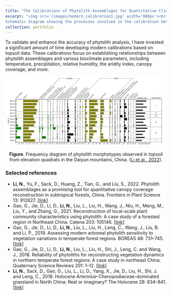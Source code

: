 ```yaml
---
title: "The Calibrations of Phytolith Assemblages for Quantitative Climate and Vegetation Reconstruction"
excerpt: "<img src='/images/modern_calibration1.jpg' width='800px'><br>
Schematic diagram showing the processes involved in the calibration between climatic parameters and vegetation proxy. ([Chevalier et al., 2020](https://doi.org/10.1016/j.earscirev.2020.103384))"
collection: portfolio
---
```


To validate and enhance the accuracy of phytolith analysis, I have invested a significant amount of time developing modern calibrations based on topsoil data. These calibrations focus on establishing relationships between phytolith assemblages and various bioclimate parameters, including temperature, precipitation, relative humidity, the aridity index, canopy coverage, and more.

<Center>
<img src='/images/modern_calibration2.jpg' width='900px'>

  <b>Figure</b>. Frequency diagram of phytolith morphotypes observed in topsoil from elevation
quadrats in the Daiyun mountains, China. ([Li et al., 2022](https://doi.org/10.3389/fpls.2022.912627)).
</Center>

### Selected references
  * **Li, N.**, Yu, F., Sack, D., Huang, Z., Tian, G., and Liu, S., 2022. Phytolith assemblages as a promising tool for quantitative canopy coverage reconstruction in subtropical forests, China. Frontiers in Plant Science 13: 912627. [[link](https://doi.org/10.3389/fpls.2022.912627)]
  * Gao, G., Jie, D., Li, D., **Li, N.**, Liu, L., Liu, H., Wang, J., Niu, H., Meng, M., Liu, Y., and Zhang, G., 2021. Reconstruction of local-scale plant community characteristics using phytolith: A case study of a forested region in Northeast China. Catena 203: 105146. [[link](https://doi.org/10.1016/j.catena.2021.105146)]
  * Gao, G., Jie, D., Li, D., **Li, N.**, Liu, L., Liu, H., Leng, C., Wang, J., Liu, B. and Li, P., 2019. Assessing modern arboreal phytolith sensitivity to vegetation variations in temperate forest regions. BOREAS 48: 731–745.[[link]( https://doi.org/10.1111/bor.12370)]
  * Gao, G., Jie, D., Li, D., **Li, N.**, Liu, L., Liu, H., Shi, J., Leng, C. and Wang, J., 2018. Reliability of phytoliths for reconstructing vegetation dynamics in northern temperate forest regions: A case study in northeast China. Quaternary Science Reviews 201: 1–12. [[link](https://doi.org/10.1016/j.quascirev.2018.10.020)]
  * **Li, N.**, Sack, D., Gao, G., Liu, L., Li, D., Yang, X., Jie, D., Liu, H., Shi, J. and Leng, C., 2018. Holocene <var>Artemisia</var>-Chenopodiaceae-dominated grassland in North China: Real or imaginary? The Holocene 28: 834–841. [[link](https://doi.org/10.1177/0959683617744268)]
  
